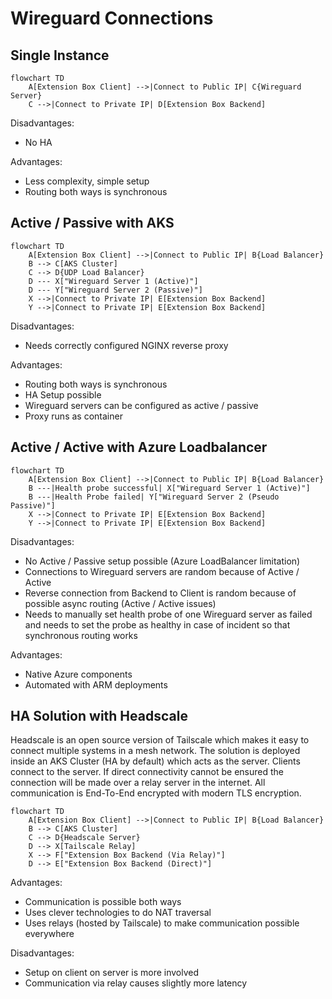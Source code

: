 # Wireguard Connections

## Single Instance

```mermaid
flowchart TD
    A[Extension Box Client] -->|Connect to Public IP| C{Wireguard Server}
    C -->|Connect to Private IP| D[Extension Box Backend]
```

Disadvantages:

- No HA

Advantages:

- Less complexity, simple setup
- Routing both ways is synchronous

## Active / Passive with AKS

```mermaid
flowchart TD
    A[Extension Box Client] -->|Connect to Public IP| B{Load Balancer}
    B --> C[AKS Cluster]
    C --> D{UDP Load Balancer}
    D --- X["Wireguard Server 1 (Active)"]
    D --- Y["Wireguard Server 2 (Passive)"]
    X -->|Connect to Private IP| E[Extension Box Backend]
    Y -->|Connect to Private IP| E[Extension Box Backend]
```

Disadvantages:

- Needs correctly configured NGINX reverse proxy

Advantages:

- Routing both ways is synchronous
- HA Setup possible
- Wireguard servers can be configured as active / passive
- Proxy runs as container

## Active / Active with Azure Loadbalancer

```mermaid
flowchart TD
    A[Extension Box Client] -->|Connect to Public IP| B{Load Balancer}
    B ---|Health probe successful| X["Wireguard Server 1 (Active)"]
    B ---|Health Probe failed| Y["Wireguard Server 2 (Pseudo Passive)"]
    X -->|Connect to Private IP| E[Extension Box Backend]
    Y -->|Connect to Private IP| E[Extension Box Backend]
```

Disadvantages:

- No Active / Passive setup possible (Azure LoadBalancer limitation)
- Connections to Wireguard servers are random because of Active / Active
- Reverse connection from Backend to Client is random because of possible async routing (Active / Active issues)
- Needs to manually set health probe of one Wireguard server as failed and needs to set the probe as healthy in case of incident so that synchronous routing works

Advantages:

- Native Azure components
- Automated with ARM deployments

## HA Solution with Headscale

Headscale is an open source version of Tailscale which makes it easy to connect multiple systems in a mesh network. The solution is deployed inside an AKS Cluster (HA by default) which acts as the server. Clients connect to the server. If direct connectivity cannot be ensured the connection will be made over a relay server in the internet. All communication is End-To-End encrypted with modern TLS encryption.

```mermaid
flowchart TD
    A[Extension Box Client] -->|Connect to Public IP| B{Load Balancer}
    B --> C[AKS Cluster]
    C --> D{Headscale Server}
    D --> X[Tailscale Relay]
    X --> F["Extension Box Backend (Via Relay)"]
    D --> E["Extension Box Backend (Direct)"]
```

Advantages:

- Communication is possible both ways
- Uses clever technologies to do NAT traversal
- Uses relays (hosted by Tailscale) to make communication possible everywhere

Disadvantages:

- Setup on client on server is more involved
- Communication via relay causes slightly more latency
